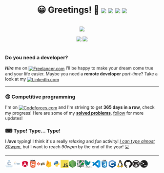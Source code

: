 <!-- Better theme & code arrangement -->

<center>
	<h1>
		😀 Greetings! 👋 
		<img align="center" src="https://visitor-badge.glitch.me/badge?page_id=curiuosci.curiousci&left_color=green&right_color=red"> 
		<img align="center" src="https://svgshare.com/i/ZhY.svg">
		<img align="center" src="https://img.shields.io/badge/Made%20with-Markdown-1f425f.svg"> 
		<a href="https://github.com/CuriousCI?tab=followers">
			<img align="center" src="https://img.shields.io/github/followers/CuriousCI.svg?style=social&label=Follow&maxAge=2592000">
		</a>
	</h1>
</center>

<br>

<center>
  <img align="center" src="https://github-profile-trophy.vercel.app/?username=curiousci&column=7&no-bg=true&no-frame=true" />
</center>

<br>

<center>
	<div style="display: flex; justify-content: center; align-items-center; max-width: 770px;">
	<img src="https://github-readme-stats.vercel.app/api/top-langs/?username=curiousci&hide_title=1&langs_count=8&card_width=270&layout=default" alt="" />
	<span style="dipslay: inline-flex; flex-direction: column; justify-content: flex-start;">
	<img src="https://github-readme-stats.vercel.app/api?username=curiousci&hide_title=1&show_icons=true&line_height=26"> <img align="bottom" src="https://github-readme-streak-stats.herokuapp.com/?user=CuriousCI">
	</span>
	</div>
</center>
<br>


### Do you need a developer?
***Hire*** me on [<img alt="Freelancer.com" align="center" height="20px" src="https://www.f-cdn.com/assets/main/en/assets/freelancer-logo.svg">](https://www.freelancer.com/u/CuriousCI) I'll be happy to make your dream come true and your life easier.
Maybe you need a **remote developer** *part-time*? Take a look at my [<img alt="LinkedIn.com" align="center" height="16px" src="https://upload.wikimedia.org/wikipedia/commons/thumb/0/01/LinkedIn_Logo.svg/1024px-LinkedIn_Logo.svg.png">](https://www.linkedin.com/in/ionut-cicio-395541211/)

<hr>

### 😎 Competitive programming
I'm on [<img alt="Codeforces.com" align="center" height="20px" src="https://codeforces.org/s/51686/images/codeforces-logo-with-telegram.png">](https://codeforces.com/profile/CuriousCI) and I'm striving to get **365 days in a row**, check my progress!
Here are some of my **[solved problems](https://github.com/CuriousCI/codeforces)**, [follow](https://github.com/login?return_to=https%3A%2F%2Fgithub.com%2FCuriousCI) for more updates! 

### ⌨ Type! Type... Type!
I ***love*** typing! I think it's a really *relaxing* and *fun* activity! *[I can type almost 80wpm](https://data.typeracer.com/pit/profile?user=curiousci)*, but I want to reach *90wpm* by the end of the year! 💻

<hr>

<img align="left" alt="C" width="26px" src="https://raw.githubusercontent.com/github/explore/80688e429a7d4ef2fca1e82350fe8e3517d3494d/topics/c/c.png">
<img align="left" alt="Java" width="26px" src="https://raw.githubusercontent.com/github/explore/80688e429a7d4ef2fca1e82350fe8e3517d3494d/topics/java/java.png">
<img align="left" alt="Angular" width="26px" src="https://raw.githubusercontent.com/github/explore/80688e429a7d4ef2fca1e82350fe8e3517d3494d/topics/angular/angular.png">
<img align="left" alt="HTML5" width="26px" src="https://raw.githubusercontent.com/github/explore/80688e429a7d4ef2fca1e82350fe8e3517d3494d/topics/html/html.png">
<img align="left" alt="Git" width="26px" src="https://raw.githubusercontent.com/github/explore/80688e429a7d4ef2fca1e82350fe8e3517d3494d/topics/git/git.png" />
<img align="left" alt="Firebase" width="26px" src="https://raw.githubusercontent.com/github/explore/80688e429a7d4ef2fca1e82350fe8e3517d3494d/topics/firebase/firebase.png">
<img align="left" alt="Python" width="26px" src="https://raw.githubusercontent.com/github/explore/80688e429a7d4ef2fca1e82350fe8e3517d3494d/topics/python/python.png">
<img align="left" alt="JavaScript" width="26px" src="https://raw.githubusercontent.com/github/explore/80688e429a7d4ef2fca1e82350fe8e3517d3494d/topics/javascript/javascript.png" />
<img align="left" alt="Node.js" width="26px" src="https://raw.githubusercontent.com/github/explore/80688e429a7d4ef2fca1e82350fe8e3517d3494d/topics/nodejs/nodejs.png" />
<img align="left" alt="Vim" width="26px" src="https://raw.githubusercontent.com/github/explore/80688e429a7d4ef2fca1e82350fe8e3517d3494d/topics/vim/vim.png">
<img align="left" alt="Latex" width="26px" src="https://raw.githubusercontent.com/github/explore/80688e429a7d4ef2fca1e82350fe8e3517d3494d/topics/latex/latex.png">
<img align="left" alt="Visual Studio Code" width="26px" src="https://raw.githubusercontent.com/github/explore/80688e429a7d4ef2fca1e82350fe8e3517d3494d/topics/visual-studio-code/visual-studio-code.png" />
<img align="left" alt="CSS3" width="26px" src="https://raw.githubusercontent.com/github/explore/80688e429a7d4ef2fca1e82350fe8e3517d3494d/topics/css/css.png" />
<img align="left" alt="Cpp" width="26px" src="https://raw.githubusercontent.com/github/explore/80688e429a7d4ef2fca1e82350fe8e3517d3494d/topics/cpp/cpp.png">
<img align="left" alt="Linux" width="26px" src="https://raw.githubusercontent.com/github/explore/80688e429a7d4ef2fca1e82350fe8e3517d3494d/topics/linux/linux.png">
<img align="left" alt="GitHub" width="26px" src="https://raw.githubusercontent.com/github/explore/78df643247d429f6cc873026c0622819ad797942/topics/github/github.png" />
<img align="left" alt="Rust" width="26px" src="https://raw.githubusercontent.com/github/explore/80688e429a7d4ef2fca1e82350fe8e3517d3494d/topics/rust/rust.png">
<img align="left" alt="PowerShell" width="26px" src="https://raw.githubusercontent.com/github/explore/80688e429a7d4ef2fca1e82350fe8e3517d3494d/topics/terminal/terminal.png" />

<!--
**CuriousCI/CuriousCI** is a ✨ _special_ ✨ repository because its `README.md` (this file) appears on your GitHub profile.

Here are some ideas to get you started:

- 🔭 I’m currently working on ...
- 🌱 I’m currently learning ...
- 👯 I’m looking to collaborate on ...
- 🤔 I’m looking for help with ...
- 💬 Ask me about ...
- 📫 How to reach me: ...
- 😄 Pronouns: ...
- ⚡ Fun fact: ...
-->